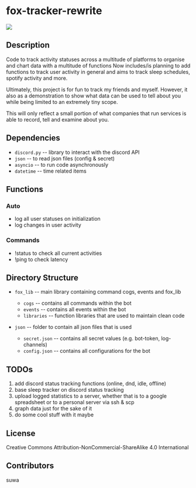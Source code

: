 # fox-tracker-rewrite
<img src="https://cdn.discordapp.com/attachments/879261281473937451/944534159215448084/Untitled.png">

## Description
Code to track activity statuses across a multitude of platforms to organise and chart data with a multitude of functions
Now includes/is planning to add functions to track user activity in general and aims to track sleep schedules, spotify activity and more.

Ultimately, this project is for fun to track my friends and myself. However, it also as a demonstration to show what data can be used to tell about you while being limited to an extremely tiny scope.

This will only reflect a small portion of what companies that run services is able to record, tell and examine about you. 

## Dependencies

-   `discord.py`  -- library to interact with the discord API
-   `json`        -- to read json files (config & secret)
-   `asyncio`     -- to run code asynchronously 
-   `datetime`    -- time related items

## Functions

### Auto
- log all user statuses on initialization 
- log changes in user activity

### Commands
- !status to check all current activities
- !ping to check latency

## Directory Structure
- `fox_lib`       -- main library containing command cogs, events and fox_lib

  - `cogs`        -- contains all commands within the bot
  - `events`      -- contains all events within the bot
  - `libraries`   -- function libraries that are used to maintain clean code

- `json`          -- folder to contain all json files that is used
  - `secret.json` -- contains all secret values (e.g. bot-token, log-channels)
  - `config.json` -- contains all configurations for the bot

## TODOs
1. add discord status tracking functions (online, dnd, idle, offline)
2. base sleep tracker on discord status tracking
3. upload logged statistics to a server, whether that is to a google spreadsheet or to a personal server via ssh & scp
4. graph data just for the sake of it
5. do some cool stuff with it maybe 

## License
Creative Commons Attribution-NonCommercial-ShareAlike 4.0 International

## Contributors
suwa
